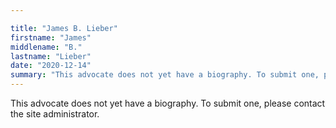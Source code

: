 ```yaml
---

title: "James B. Lieber"
firstname: "James"
middlename: "B."
lastname: "Lieber"
date: "2020-12-14"
summary: "This advocate does not yet have a biography. To submit one, please contact the site administrator."
---
```

This advocate does not yet have a biography. To submit one, please contact the site administrator.

